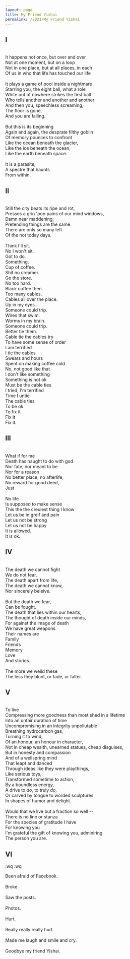 ```yaml
---
layout: page
title: My Friend Yishai
permalink: /2021/My Friend Yishai
---
```


## I
\
It happens not once, but over and over \
Not at one moment, but on a loop \
Not in one place, but at all places, in each \
Of us in who that life has touched our life \
\
It plays a game of pool inside a nightmare \
Starring you, the eight ball, what a role \
White out of nowhere strikes the first ball \
Who tells another and another and another \
And then you, speechless screaming, \
The floor is gone, \
And you are falling. \
\
But this is its beginning \
Again and again, the desprate filthy goblin \
Of memory pounces to confront \
Like the ocean beneath the glacier, \
Like the ice beneath the ocean, \
Like the earth beneath space. \
\
It is a parasite, \
A spectre that haunts \
From within. 

## II
\
Still the city beats its ripe and rot, \
Presses a grin 'pon pains of our mind windows, \
Damn near maddening; \
Pretending things are the same. \
There are only so many left \
Of the not today days. \
\
Think I'll sit. \
No I won't sit. \
Got to do. \
Something. \
Cup of coffee. \
Shit no creamer. \
Go the store. \
No too hard. \
Black coffee then. \
Too many cables. \
Cables all over the place. \
Up in my eyes. \
Someone could trip. \
Wires that swim. \
Worms in my brain. \
Someone could trip. \
Better tie them. \
Cable tie the cables try \
To have some sense of order \
I am terrified \
I tie the cables \
Swears and hours \
Spent on making coffee cold \
No, not good like that \
I don't like something \
Something is not ok \
Must be the cable ties \
I tried, I'm terrified \
Time I untie \
The cable ties \
To be ok \
To fix it \
Fix it \
Fix it. 

## III
\
What if for me \
Death has naught to do with god \
Nor fate, nor meant to be \
Nor for a reason \
No better place, no afterlife, \
No reward for good deed, \
Just \
\
No life \
Is supposed to make sense \
This the the creulest thing I know \
Let us be in greif and pain \
Let us not be strong \
Let us not be happy \
It is allowed. \
It is ok.

## IV 
\
The death we cannot fight \
We do not fear, \
The death apart from life, \
The death we cannot know, \
Nor sincerely beleive. \
\
But the death we fear, \
Can be fought. \
The death that lies within our hearts, \
The thought of death inside our minds, \
For against the image of death \
We have great weapons \
Their names are \
Family \
Friends \
Memory \
Love \
And stories. \
\
The more we weild these \
The less they blunt, or fade, or falter.

## V
\
To live \
Compressing more goodness than most shed in a lifetime \
Into an unfair duration of time \
Uncompromising in an integrity unpollutable \
Breathing hydrocarbon gas, \
Turning it to wind, \
Of an honour, an honour in character, \
Not in cheap wealth, unearned statues, cheap disguises, \
But in honesty and compassion \
And of a wellspring mind \
That leapt and danced \
Through ideas like they were playthings, \
Like serious toys, \
Transformed sometime to action, \
By a boundless energy, \
A drive to *do*, to truly *do*, \
Or carved by tongue to worded sculptures \
In shapes of humor and delight. \
\
Would that we live but a fraction so well -- \
There is no line or stanza \
For the species of gratitude I have \
For knowing you \
I'm grateful the gift of knowing you, adminiring \
The person you are.

## VI
\:wq
:wq

Been afraid of Facebook. \
\
Broke. \
\
Saw the posts. \
\
Photos. \
\
Hurt. \
\
Really really really hurt. \
\
Made me laugh and smile and cry. \
\
Goodbye my friend Yishai.
